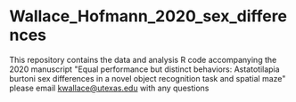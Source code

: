 # Wallace_Hofmann_2020_sex_differences
This repository contains the data and analysis R code accompanying the 2020 manuscript "Equal performance but distinct behaviors: Astatotilapia burtoni sex differences in a novel object recognition task and spatial maze"
please email kwallace@utexas.edu with any questions
